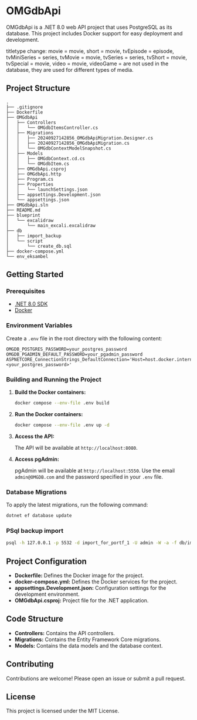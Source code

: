 
# OMGdbApi

OMGdbApi is a .NET 8.0 web API project that uses PostgreSQL as its database. This project includes Docker support for easy deployment and development.


titletype change: movie = movie, short = movie, tvEpisode = episode, tvMiniSeries = series, tvMovie = movie, tvSeries = series, tvShort = movie, tvSpecial = movie, video = movie, videoGame = are not used in the database, they are used for different types of media.

## Project Structure

```
.
├── .gitignore
├── Dockerfile
├── OMGdbApi
│   ├── Controllers
│   │   └── OMGdbItemsController.cs
│   ├── Migrations
│   │   ├── 20240927142856_OMGdbApiMigration.Designer.cs
│   │   ├── 20240927142856_OMGdbApiMigration.cs
│   │   └── OMGdbContextModelSnapshot.cs
│   ├── Models
│   │   ├── OMGdbContext.cd.cs
│   │   └── OMGdbItem.cs
│   ├── OMGdbApi.csproj
│   ├── OMGdbApi.http
│   ├── Program.cs
│   ├── Properties
│   │   └── launchSettings.json
│   ├── appsettings.Development.json
│   └── appsettings.json
├── OMGdbApi.sln
├── README.md
├── blueprint
│   └── excalidraw
│       └── main_excali.excalidraw
├── db
│   ├── import_backup
│   └── script
│       └── create_db.sql
├── docker-compose.yml
└── env_eksambel
```

## Getting Started

### Prerequisites

- [.NET 8.0 SDK](https://dotnet.microsoft.com/download/dotnet/8.0)
- [Docker](https://www.docker.com/get-started)

### Environment Variables

Create a `.env` file in the root directory with the following content:

```env
OMGDB_POSTGRES_PASSWORD=your_postgres_password 
OMGDB_PGADMIN_DEFAULT_PASSWORD=your_pgadmin_password 
ASPNETCORE_ConnectionStrings_DefaultConnection='Host=host.docker.internal;Port=5532;Database=OMGDB_db;Username=admin;Password=<your_postgres_password>'
```

### Building and Running the Project

1. **Build the Docker containers:**

    ```sh
    docker compose --env-file .env build
    ```

2. **Run the Docker containers:**

    ```sh
    docker compose --env-file .env up -d
    ```

3. **Access the API:**

    The API will be available at `http://localhost:8080`.

4. **Access pgAdmin:**

    pgAdmin will be available at `http://localhost:5550`. Use the email `admin@OMGDB.com` and the password specified in your `.env` file.

### Database Migrations

To apply the latest migrations, run the following command:

```sh
dotnet ef database update
```
### PSql backup import

```sh
psql -h 127.0.0.1 -p 5532 -d import_for_portf_1 -U admin -W -a -f db/import_backup/imdb.backup
```
## Project Configuration

- **Dockerfile:** Defines the Docker image for the project.
- **docker-compose.yml:** Defines the Docker services for the project.
- **appsettings.Development.json:** Configuration settings for the development environment.
- **OMGdbApi.csproj:** Project file for the .NET application.

## Code Structure

- **Controllers:** Contains the API controllers.
- **Migrations:** Contains the Entity Framework Core migrations.
- **Models:** Contains the data models and the database context.

## Contributing

Contributions are welcome! Please open an issue or submit a pull request.

## License

This project is licensed under the MIT License.